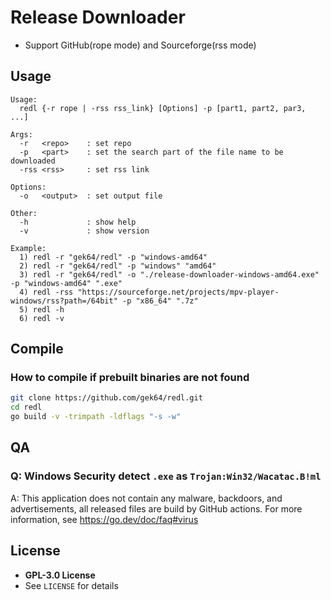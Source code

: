 # Release Downloader

- Support GitHub(rope mode) and Sourceforge(rss mode)

## Usage
```
Usage:                                                                 
  redl {-r rope | -rss rss_link} [Options] -p [part1, part2, par3, ...]

Args:
  -r   <repo>    : set repo
  -p   <part>    : set the search part of the file name to be downloaded
  -rss <rss>     : set rss link

Options:
  -o   <output>  : set output file

Other:
  -h             : show help
  -v             : show version

Example:
  1) redl -r "gek64/redl" -p "windows-amd64"
  2) redl -r "gek64/redl" -p "windows" "amd64"
  3) redl -r "gek64/redl" -o "./release-downloader-windows-amd64.exe" -p "windows-amd64" ".exe"
  4) redl -rss "https://sourceforge.net/projects/mpv-player-windows/rss?path=/64bit" -p "x86_64" ".7z"
  5) redl -h
  6) redl -v
```

## Compile
### How to compile if prebuilt binaries are not found
```sh
git clone https://github.com/gek64/redl.git
cd redl
go build -v -trimpath -ldflags "-s -w"
```

## QA
### Q: Windows Security detect `.exe` as `Trojan:Win32/Wacatac.B!ml`
A: This application does not contain any malware, backdoors, and advertisements, all released files are build by GitHub actions. For more information, see https://go.dev/doc/faq#virus

## License
- **GPL-3.0 License**
- See `LICENSE` for details
